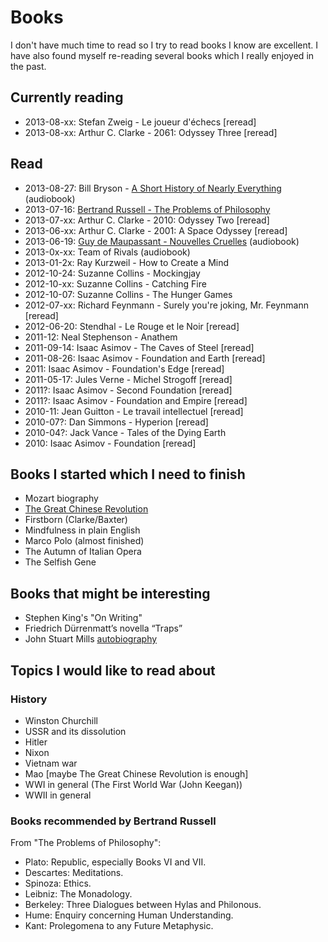# Books

I don't have much time to read so I try to read books I know are excellent. I have also found myself re-reading several books which I really enjoyed in the past.

## Currently reading

- 2013-08-xx: Stefan Zweig - Le joueur d'échecs [reread]
- 2013-08-xx: Arthur C. Clarke - 2061: Odyssey Three [reread]


## Read

- 2013-08-27: Bill Bryson - [A Short History of Nearly Everything](http://www.amazon.com/A-Short-History-Nearly-Everything/dp/076790818X) (audiobook)
- 2013-07-16: [Bertrand Russell - The Problems of Philosophy](http://www.amazon.com/dp/B000FC25JW/)
- 2013-07-xx: Arthur C. Clarke - 2010: Odyssey Two [reread]
- 2013-06-xx: Arthur C. Clarke - 2001: A Space Odyssey [reread]
- 2013-06-19: [Guy de Maupassant - Nouvelles Cruelles](http://www.gallimard.fr/Catalogue/GALLIMARD/Ecoutez-lire/Nouvelles-cruelles) (audiobook)
- 2013-0x-xx: Team of Rivals (audiobook)
- 2013-01-2x: Ray Kurzweil - How to Create a Mind
- 2012-10-24: Suzanne Collins - Mockingjay
- 2012-10-xx: Suzanne Collins - Catching Fire
- 2012-10-07: Suzanne Collins - The Hunger Games
- 2012-07-xx: Richard Feynmann - Surely you're joking, Mr. Feynmann [reread]
- 2012-06-20: Stendhal - Le Rouge et le Noir [reread]
- 2011-12: Neal Stephenson - Anathem
- 2011-09-14: Isaac Asimov - The Caves of Steel [reread]
- 2011-08-26: Isaac Asimov - Foundation and Earth [reread]
- 2011: Isaac Asimov - Foundation's Edge [reread]
- 2011-05-17: Jules Verne - Michel Strogoff [reread]
- 2011?: Isaac Asimov - Second Foundation [reread]
- 2011?: Isaac Asimov - Foundation and Empire [reread]
- 2010-11: Jean Guitton - Le travail intellectuel [reread]
- 2010-07?: Dan Simmons - Hyperion  [reread]
- 2010-04?: Jack Vance - Tales of the Dying Earth
- 2010: Isaac Asimov - Foundation [reread]

## Books I started which I need to finish

- Mozart biography
- [The Great Chinese Revolution](http://www.amazon.com/The-Great-Chinese-Revolution-1800-1985/dp/006039076X)
- Firstborn (Clarke/Baxter)
- Mindfulness in plain English
- Marco Polo (almost finished)
- The Autumn of Italian Opera
- The Selfish Gene

## Books that might be interesting

- Stephen King's "On Writing"
- Friedrich Dürrenmatt’s novella “Traps”
- John Stuart Mills [autobiography](http://www.gutenberg.org/ebooks/10378)

## Topics I would like to read about

### History

- Winston Churchill
- USSR and its dissolution
- Hitler
- Nixon
- Vietnam war
- Mao [maybe The Great Chinese Revolution is enough]
- WWI in general (The First World War (John Keegan))
- WWII in general

### Books recommended by Bertrand Russell

From "The Problems of Philosophy":

- Plato: Republic, especially Books VI and VII.
- Descartes: Meditations.
- Spinoza: Ethics.
- Leibniz: The Monadology.
- Berkeley: Three Dialogues between Hylas and Philonous.
- Hume: Enquiry concerning Human Understanding.
- Kant: Prolegomena to any Future Metaphysic.
